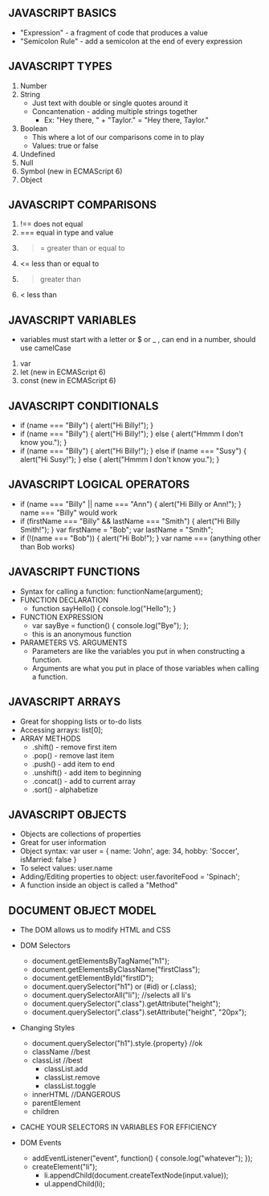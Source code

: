 JAVASCRIPT BASICS
-------------------
* "Expression" - a fragment of code that produces a value
* "Semicolon Rule" - add a semicolon at the end of every expression

JAVASCRIPT TYPES
------------------
1. Number
2. String
    * Just text with double or single quotes around it
    * Concantenation - adding multiple strings together
        * Ex: "Hey there, " + "Taylor." = "Hey there, Taylor."
3. Boolean
    * This where a lot of our comparisons come in to play
    * Values: true or false
4. Undefined
5. Null
6. Symbol (new in ECMAScript 6)
7. Object

JAVASCRIPT COMPARISONS
------------------------
1. !==  does not equal
2. ===  equal in type and value
3. >=   greater than or equal to
4. <=   less than or equal to
5. >    greater than
6. <    less than

JAVASCRIPT VARIABLES
----------------------
* variables must start with a letter or $ or _ , can end in a number, should use camelCase

1. var
2. let (new in ECMAScript 6)
3. const (new in ECMAScript 6)

JAVASCRIPT CONDITIONALS
-------------------------
* if (name === "Billy") {
    alert("Hi Billy!");
}
* if (name === "Billy") {
    alert("Hi Billy!");
} else {
    alert("Hmmm I don't know you.");
}
* if (name === "Billy") {
    alert("Hi Billy!");
} else if (name === "Susy") {
    alert("Hi Susy!");
} else {
    alert("Hmmm I don't know you.");
}

JAVASCRIPT LOGICAL OPERATORS
------------------------------
* if (name === "Billy" || name === "Ann") {
    alert("Hi Billy or Ann!");
}
    name === "Billy" would work
* if (firstName === "Billy" && lastName === "Smith") {
    alert("Hi Billy Smith!");
}
    var firstName = "Bob";
    var lastName  = "Smith";
* if (!(name === "Bob")) {
    alert("Hi Bob!");
}
    var name === (anything other than Bob works)

JAVASCRIPT FUNCTIONS
----------------------
* Syntax for calling a function: functionName(argument);
* FUNCTION DECLARATION
    * function sayHello() {
        console.log("Hello");
    }
* FUNCTION EXPRESSION
    * var sayBye = function() {
        console.log("Bye");
    };
    * this is an anonymous function
* PARAMETERS VS. ARGUMENTS
    * Parameters are like the variables you put in when constructing a function.
    * Arguments are what you put in place of those variables when calling a function.

JAVASCRIPT ARRAYS
-------------------
* Great for shopping lists or to-do lists
* Accessing arrays: list[0];
* ARRAY METHODS
    * .shift() - remove first item
    * .pop() - remove last item
    * .push() - add item to end
    * .unshift() - add item to beginning
    * .concat() - add to current array
    * .sort() - alphabetize

JAVASCRIPT OBJECTS
--------------------
* Objects are collections of properties
* Great for user information
* Object syntax: 
    var user = {
        name: 'John',
        age: 34,
        hobby: 'Soccer',
        isMarried: false
    }
* To select values: user.name
* Adding/Editing properties to object: user.favoriteFood = 'Spinach';
* A function inside an object is called a "Method"

DOCUMENT OBJECT MODEL
-----------------------
* The DOM allows us to modify HTML and CSS
* DOM Selectors
    * document.getElementsByTagName("h1");
    * document.getElementsByClassName("firstClass");
    * document.getElementById("firstID");
    * document.querySelector("h1") or (#id) or (.class);
    * document.querySelectorAll("li"); //selects all li's
    * document.querySelector(".class").getAttribute("height");
    * document.querySelector(".class").setAttribute("height", "20px");
* Changing Styles
    * document.querySelector("h1").style.{property} //ok
    * className //best
    * classList //best
        * classList.add
        * classList.remove
        * classList.toggle
    * innerHTML //DANGEROUS
    * parentElement
    * children
* CACHE YOUR SELECTORS IN VARIABLES FOR EFFICIENCY

* DOM Events
    * addEventListener("event", function() {
        console.log("whatever");
    });
    * createElement("li");
        * li.appendChild(document.createTextNode(input.value));
        * ul.appendChild(li);